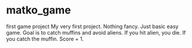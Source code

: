 # matko_game
 first game project
My very first project. Nothing fancy. Just basic easy game.
Goal is to catch muffins and avoid aliens. If you hit alien, you die. If you catch the muffin. Score + 1.
